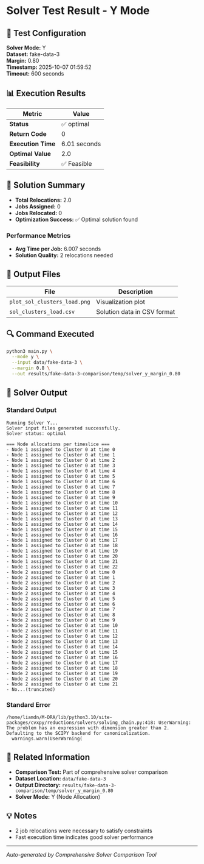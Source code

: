 # Solver Test Result - Y Mode

## 🔧 Test Configuration

**Solver Mode:** Y  
**Dataset:** fake-data-3  
**Margin:** 0.80  
**Timestamp:** 2025-10-07 01:59:52  
**Timeout:** 600 seconds  

## 📊 Execution Results

| Metric | Value |
|--------|-------|
| **Status** | ✅ optimal |
| **Return Code** | 0 |
| **Execution Time** | 6.01 seconds |
| **Optimal Value** | 2.0 |
| **Feasibility** | ✅ Feasible |

## 🎯 Solution Summary

- **Total Relocations:** 2.0
- **Jobs Assigned:** 0
- **Jobs Relocated:** 0
- **Optimization Success:** ✅ Optimal solution found

### Performance Metrics
- **Avg Time per Job:** 6.007 seconds
- **Solution Quality:** 2 relocations needed


## 📁 Output Files

| File | Description |
|------|-------------|
| `plot_sol_clusters_load.png` | Visualization plot |
| `sol_clusters_load.csv` | Solution data in CSV format |


## 🔍 Command Executed

```bash
python3 main.py \
  --mode y \
  --input data/fake-data-3 \
  --margin 0.8 \
  --out results/fake-data-3-comparison/temp/solver_y_margin_0.80
```

## 📝 Solver Output

### Standard Output
```
Running Solver Y...
Solver input files generated successfully.
Solver status: optimal

=== Node allocations per timeslice ===
- Node 1 assigned to Cluster 0 at time 0
- Node 1 assigned to Cluster 0 at time 1
- Node 1 assigned to Cluster 0 at time 2
- Node 1 assigned to Cluster 0 at time 3
- Node 1 assigned to Cluster 0 at time 4
- Node 1 assigned to Cluster 0 at time 5
- Node 1 assigned to Cluster 0 at time 6
- Node 1 assigned to Cluster 0 at time 7
- Node 1 assigned to Cluster 0 at time 8
- Node 1 assigned to Cluster 0 at time 9
- Node 1 assigned to Cluster 0 at time 10
- Node 1 assigned to Cluster 0 at time 11
- Node 1 assigned to Cluster 0 at time 12
- Node 1 assigned to Cluster 0 at time 13
- Node 1 assigned to Cluster 0 at time 14
- Node 1 assigned to Cluster 0 at time 15
- Node 1 assigned to Cluster 0 at time 16
- Node 1 assigned to Cluster 0 at time 17
- Node 1 assigned to Cluster 0 at time 18
- Node 1 assigned to Cluster 0 at time 19
- Node 1 assigned to Cluster 0 at time 20
- Node 1 assigned to Cluster 0 at time 21
- Node 1 assigned to Cluster 0 at time 22
- Node 2 assigned to Cluster 0 at time 0
- Node 2 assigned to Cluster 0 at time 1
- Node 2 assigned to Cluster 0 at time 2
- Node 2 assigned to Cluster 0 at time 3
- Node 2 assigned to Cluster 0 at time 4
- Node 2 assigned to Cluster 0 at time 5
- Node 2 assigned to Cluster 0 at time 6
- Node 2 assigned to Cluster 0 at time 7
- Node 2 assigned to Cluster 0 at time 8
- Node 2 assigned to Cluster 0 at time 9
- Node 2 assigned to Cluster 0 at time 10
- Node 2 assigned to Cluster 0 at time 11
- Node 2 assigned to Cluster 0 at time 12
- Node 2 assigned to Cluster 0 at time 13
- Node 2 assigned to Cluster 0 at time 14
- Node 2 assigned to Cluster 0 at time 15
- Node 2 assigned to Cluster 0 at time 16
- Node 2 assigned to Cluster 0 at time 17
- Node 2 assigned to Cluster 0 at time 18
- Node 2 assigned to Cluster 0 at time 19
- Node 2 assigned to Cluster 0 at time 20
- Node 2 assigned to Cluster 0 at time 21
- No...(truncated)
```

### Standard Error
```
/home/liamdn/M-DRA/lib/python3.10/site-packages/cvxpy/reductions/solvers/solving_chain.py:418: UserWarning: The problem has an expression with dimension greater than 2. Defaulting to the SCIPY backend for canonicalization.
  warnings.warn(UserWarning(

```

## 🔗 Related Information

- **Comparison Test:** Part of comprehensive solver comparison
- **Dataset Location:** `data/fake-data-3`
- **Output Directory:** `results/fake-data-3-comparison/temp/solver_y_margin_0.80`
- **Solver Mode:** Y (Node Allocation)

## 💡 Notes

- 2 job relocations were necessary to satisfy constraints
- Fast execution time indicates good solver performance

---

*Auto-generated by Comprehensive Solver Comparison Tool*
